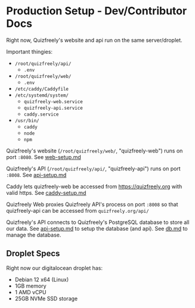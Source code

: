 # Production Setup - Dev/Contributor Docs

Right now, Quizfreely's website and api run on the same server/droplet.

Important thingies:
- `/root/quizfreely/api/`
    - `.env`
- `/root/quizfreely/web/`
    - `.env`
- `/etc/caddy/Caddyfile`
- `/etc/systemd/system/`
    - `quizfreely-web.service`
    - `quizfreely-api.service`
    - `caddy.service`
- `/usr/bin/`
    - `caddy`
    - `node`
    - `npm`

Quizfreely's website (`/root/quizfreely/web/`, "quizfreely-web") runs on port `:8080`. See [web-setup.md](./web-setup.md)

Quizfreely's API (`/root/quizfreely/api/`, "quizfreely-api") runs on port `:8008`. See [api-setup.md](./api-setup.md)

Caddy lets quizfreely-web be accessed from https://quizfreely.org with valid https. See [caddy-setup.md](./caddy-setup.md)

Quizfreely Web proxies Quizfreely API's process on port `:8008` so that quizfreely-api can be accessed from `quizfreely.org/api/`

Quizfreely's API connects to Quizfreely's PostgreSQL database to store all our data. See [api-setup.md](./api-setup.md) to setup the database (and api). See [db.md](./db.md) to manage the database.

## Droplet Specs

Right now our digitalocean droplet has:
- Debian 12 x64 (Linux)
- 1GB memory
- 1 AMD vCPU
- 25GB NVMe SSD storage
